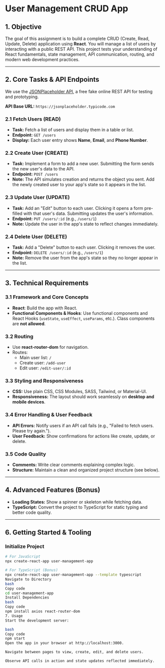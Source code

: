 # User Management CRUD App

## 1. Objective
The goal of this assignment is to build a complete CRUD (Create, Read, Update, Delete) application using **React**. You will manage a list of users by interacting with a public REST API. This project tests your understanding of React fundamentals, state management, API communication, routing, and modern web development practices.

---

## 2. Core Tasks & API Endpoints
We use the [JSONPlaceholder API](https://jsonplaceholder.typicode.com), a free fake online REST API for testing and prototyping.

**API Base URL:** `https://jsonplaceholder.typicode.com`

### 2.1 Fetch Users (READ)
- **Task:** Fetch a list of users and display them in a table or list.
- **Endpoint:** `GET /users`
- **Display:** Each user entry shows **Name**, **Email**, and **Phone Number**.

### 2.2 Create User (CREATE)
- **Task:** Implement a form to add a new user. Submitting the form sends the new user's data to the API.
- **Endpoint:** `POST /users`
- **Note:** The API simulates creation and returns the object you sent. Add the newly created user to your app's state so it appears in the list.

### 2.3 Update User (UPDATE)
- **Task:** Add an "Edit" button to each user. Clicking it opens a form pre-filled with that user's data. Submitting updates the user's information.
- **Endpoint:** `PUT /users/:id` (e.g., `/users/1`)
- **Note:** Update the user in the app's state to reflect changes immediately.

### 2.4 Delete User (DELETE)
- **Task:** Add a "Delete" button to each user. Clicking it removes the user.
- **Endpoint:** `DELETE /users/:id` (e.g., `/users/1`)
- **Note:** Remove the user from the app's state so they no longer appear in the list.

---

## 3. Technical Requirements

### 3.1 Framework and Core Concepts
- **React**: Build the app with React.
- **Functional Components & Hooks**: Use functional components and React Hooks (`useState`, `useEffect`, `useParams`, etc.). Class components are **not allowed**.

### 3.2 Routing
- Use **react-router-dom** for navigation.
- Routes:
  - Main user list: `/`
  - Create user: `/add-user`
  - Edit user: `/edit-user/:id`

### 3.3 Styling and Responsiveness
- **CSS:** Use plain CSS, CSS Modules, SASS, Tailwind, or Material-UI.
- **Responsiveness:** The layout should work seamlessly on **desktop and mobile devices**.

### 3.4 Error Handling & User Feedback
- **API Errors:** Notify users if an API call fails (e.g., "Failed to fetch users. Please try again.").
- **User Feedback:** Show confirmations for actions like create, update, or delete.

### 3.5 Code Quality
- **Comments:** Write clear comments explaining complex logic.
- **Structure:** Maintain a clean and organized project structure (see below).

---

## 4. Advanced Features (Bonus)
- **Loading States:** Show a spinner or skeleton while fetching data.
- **TypeScript:** Convert the project to TypeScript for static typing and better code quality.

---


## 6. Getting Started & Tooling

### Initialize Project
```bash
# For JavaScript
npx create-react-app user-management-app

# For TypeScript (Bonus)
npx create-react-app user-management-app --template typescript
Navigate to Directory
bash
Copy code
cd user-management-app
Install Dependencies
bash
Copy code
npm install axios react-router-dom
7. Usage
Start the development server:

bash
Copy code
npm start
Open the app in your browser at http://localhost:3000.

Navigate between pages to view, create, edit, and delete users.

Observe API calls in action and state updates reflected immediately.

